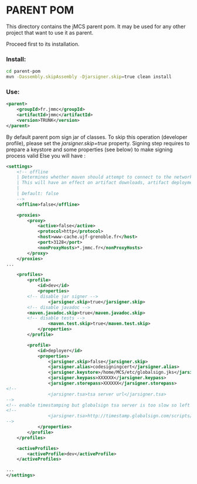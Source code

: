 PARENT POM
==========

This directory contains the jMCS parent pom.
It may be used for any other project that want to use it as parent.

Proceed first to its installation.

### Install:

```bash
cd parent-pom
mvn -Dassembly.skipAssembly -Djarsigner.skip=true clean install
```

### Use:

```xml
<parent>
    <groupId>fr.jmmc</groupId>
    <artifactId>jmmc</artifactId>
    <version>TRUNK</version>
</parent>
```

By default parent pom sign jar of classes. To skip this operation (developer profile), please set the *jarsigner.skip=true* property.
Signing step requires to prepare a keystore and some properties (see below) to make signing process valid
Else you will have :

```xml
<settings>
    <!-- offline
    | Determines whether maven should attempt to connect to the network when executing a build.
    | This will have an effect on artifact downloads, artifact deployment, and others.
    |
    | Default: false
    -->
    <offline>false</offline>

    <proxies>
        <proxy>
            <active>false</active>
            <protocol>http</protocol>
            <host>www-cache.ujf-grenoble.fr</host>
            <port>3128</port>
            <nonProxyHosts>*.jmmc.fr</nonProxyHosts>
        </proxy>
    </proxies>
...

    <profiles>
        <profile>
            <id>dev</id>
            <properties>
		<!-- disable jar signer -->
                <jarsigner.skip>true</jarsigner.skip>
		<!-- disable javadoc -->
		<maven.javadoc.skip>true</maven.javadoc.skip>
		<!-- disable tests -->
                <maven.test.skip>true</maven.test.skip>
            </properties>
        </profile>

        <profile>
            <id>deployer</id>
            <properties>
                <jarsigner.skip>false</jarsigner.skip>
                <jarsigner.alias>codesigningcert</jarsigner.alias>
                <jarsigner.keystore>/home/MCS/etc/globalsign.jks</jarsigner.keystore>
                <jarsigner.keypass>XXXXXX</jarsigner.keypass>
                <jarsigner.storepass>XXXXXX</jarsigner.storepass>
<!--
                <jarsigner.tsa>tsa server url</jarsigner.tsa>
-->
<!-- enable timestamping but globalsign tsa server is too slow so left disabled. -->
<!--
                <jarsigner.tsa>http://timestamp.globalsign.com/scripts/timestamp.dll</jarsigner.tsa>
-->
            </properties>
        </profile>
    </profiles>

    <activeProfiles>
        <activeProfile>dev</activeProfile>
    </activeProfiles>

...
</settings>
```

